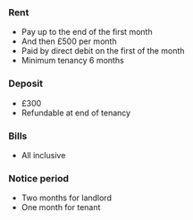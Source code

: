 ### Rent
- Pay up to the end of the first month
- And then £500 per month
- Paid by direct debit on the first of the month
- Minimum tenancy 6 months

### Deposit
- £300
- Refundable at end of tenancy

### Bills
- All inclusive

### Notice period
- Two months for landlord
- One month for tenant
